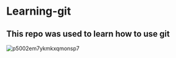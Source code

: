 # Learning-git

## This repo was used to learn how to use git

![p5002em7ykmkxqmonsp7](https://user-images.githubusercontent.com/29107405/154971051-7ec5a749-17ac-47ef-82ff-0521c9829d9d.png)

